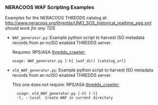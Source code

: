 ### NERACOOS WAF Scripting Examples ###

Examples for the NERACOOS THREDDS catalog at: <http://www.neracoos.org/thredds/UMO_SOS_historical_realtime_agg.xml>  
*should work for any TDS*

* `WAF_generator.py`: Example python script to harvest ISO metadata records from an ncISO enabled THREDDS server.

  Requires: RPS/ASA [thredds_crawler:]( https://github.com/asascience-open/thredds_crawler)

  `usage: WAF_generator.py [-h] [waf_dir] [catalog_url]`

* `old_WAF_generator.py`: Example python script to harvest ISO metadata records from an ncISO enabled THREDDS server.  

  This one does not require: RPS/ASA [thredds_crawler:]( https://github.com/asascience-open/thredds_crawler)

  ```
    usage: old_WAF_generator.py [-h] [-l]  
    -l, --local  Create WAF in current directory
  ```
